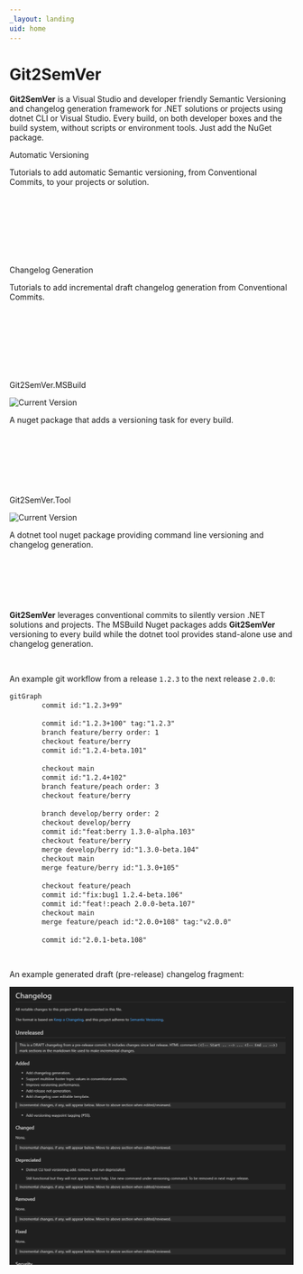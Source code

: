 ```yaml
---
_layout: landing
uid: home
---
```


<style>

.featureTitle {
  font-size:1.2em;
  font-weight:bold;
}

.iconcolumn {
  width:10%;
  text-align:center;
}

.featureBody {
  font-size:1.0em;
}

.featureBodyLeftAlign {
  font-size:1.0em;
  text-align:left;
}

table, tr {
  border:none !important;
}

td {
  border:none !important;
  width:300px;
}

a 
{
  text-decoration: none; 
}
</style>

# Git2SemVer

**Git2SemVer** is a Visual Studio and developer friendly <a href="https://semver.org">Semantic Versioning</a> and changelog generation framework for .NET solutions or projects using dotnet CLI or Visual Studio.
Every build, on both developer boxes and the build system, without scripts or environment tools. Just add the NuGet package.


<div class="container-fluid mb-4">
    <div class="row row-cols-xs-2 row-cols-md-2 row-cols-lg-4 g-4">
        <div class="col">
            <div class="card" style="min-height: 190px; min-width: 220px">
                <div class="card-body" >
                    <p class="fw-semibold"><a href="/articles/Versioning/Versioning.Landing.html">Automatic Versioning</a></p>
                    <p>Tutorials to add automatic Semantic versioning, from <a href="https://www.conventionalcommits.org/en/v1.0.0/">Conventional Commits</a>, to your projects or solution.</p>
                </div>
            </div>
        </div>
        <div class="col">
            <div class="card" style="min-height: 190px; min-width: 220px" >
                <div class="card-body">
                    <p class="fw-semibold"><a href="/articles/ChangelogGen/ChangelogGenerationLanding.html">Changelog Generation</a></p>
                    <p>Tutorials to add incremental draft changelog generation from <a href="https://www.conventionalcommits.org/en/v1.0.0/">Conventional Commits</a>.</p>
                </div>
            </div>
        </div>
        <div class="col">
            <div class="card" style="min-height: 190px; min-width: 220px">
                <div class="card-body">
                    <p class="fw-semibold"><a href="/articles/Git2SemVer.MSBuild/Git2SemVer.MSBuild.Landing.html">Git2SemVer.MSBuild</a></p>
                    <p><a href="https://www.nuget.org/packages/NoeticTools.Git2SemVer.MSBuild"><img src="https://img.shields.io/nuget/v/NoeticTools.Git2SemVer.MSBuild?label=Git2SemVer.MSBuild" alt="Current Version"></a></p>
                    <p>A nuget package that adds a versioning task for every build.</p>
                </div>
            </div>
        </div>
        <div class="col">
            <div class="card" style="min-height: 190px; min-width: 220px">
                <div class="card-body">
                    <p class="fw-semibold"><a href="/articles/Git2SemVer.Tool/Git2SemVer.Tool.Landing.html">Git2SemVer.Tool</a></p>
                    <p><a href="https://www.nuget.org/packages/NoeticTools.Git2SemVer.Tool"><img src="https://img.shields.io/nuget/v/NoeticTools.Git2SemVer.Tool?label=Git2SemVer.Tool" alt="Current Version"></a></p>
                    <p>A dotnet tool nuget package providing command line versioning and changelog generation.</p>
                </div>
            </div>
        </div>
    </div>
</div>

**Git2SemVer** leverages [conventional commits](https://www.conventionalcommits.org/en/v1.0.0/) to silently version .NET solutions and projects.
The MSBuild Nuget packages adds **Git2SemVer** versioning to every build while the dotnet tool provides stand-alone use and changelog generation.

<br/>

An example git workflow from a release `1.2.3` to the next release `2.0.0`:

```mermaid
gitGraph
        commit id:"1.2.3+99"
        
        commit id:"1.2.3+100" tag:"1.2.3"
        branch feature/berry order: 1
        checkout feature/berry
        commit id:"1.2.4-beta.101"

        checkout main
        commit id:"1.2.4+102"
        branch feature/peach order: 3
        checkout feature/berry

        branch develop/berry order: 2
        checkout develop/berry
        commit id:"feat:berry 1.3.0-alpha.103"
        checkout feature/berry
        merge develop/berry id:"1.3.0-beta.104"
        checkout main
        merge feature/berry id:"1.3.0+105"

        checkout feature/peach
        commit id:"fix:bug1 1.2.4-beta.106"
        commit id:"feat!:peach 2.0.0-beta.107"
        checkout main
        merge feature/peach id:"2.0.0+108" tag:"v2.0.0"

        commit id:"2.0.1-beta.108"
```
<br/>

An example generated draft (pre-release) changelog fragment:

![](Images/draft_changelog_fragment.png)

